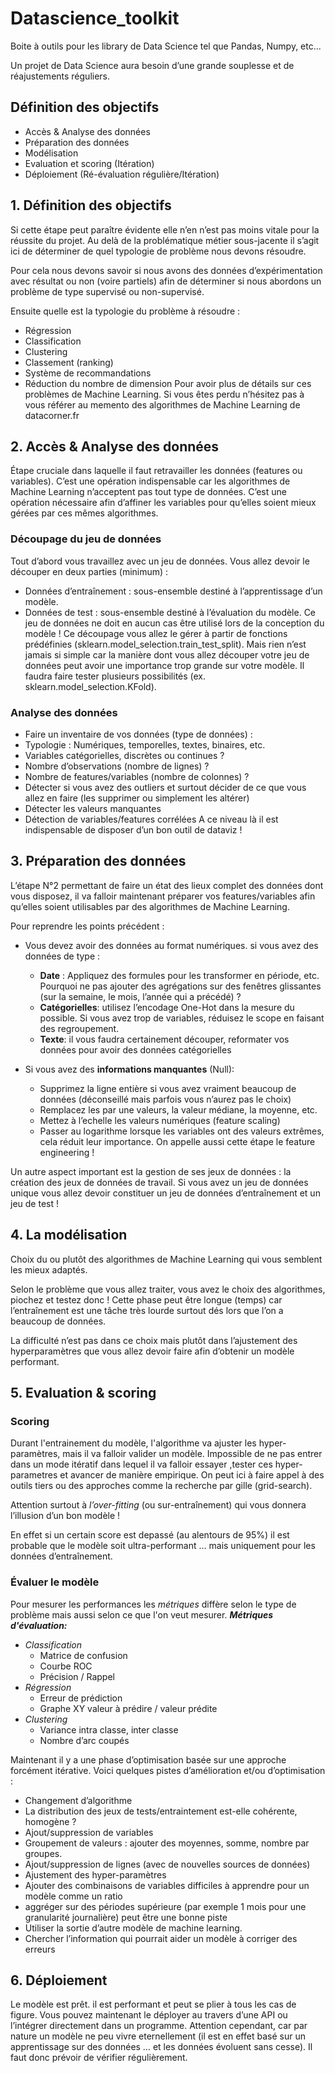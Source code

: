 # Datascience_toolkit
Boite à outils pour les library de Data Science tel que Pandas, Numpy, etc...


Un projet de Data Science aura besoin d’une grande souplesse et de réajustements réguliers.

## Définition des objectifs
- Accès & Analyse des données
- Préparation des données
- Modélisation
- Evaluation et scoring (Itération)
- Déploiement (Ré-évaluation régulière/Itération)

## 1. Définition des objectifs
Si cette étape peut paraître évidente elle n’en n’est pas moins vitale pour la réussite du projet. Au delà de la problématique métier sous-jacente il s’agit ici de déterminer de quel typologie de problème nous devons résoudre.

Pour cela nous devons savoir si nous avons des données d’expérimentation avec résultat ou non (voire partiels) afin de déterminer si nous abordons un problème de type supervisé ou non-supervisé.

Ensuite quelle est la typologie du problème à résoudre :

- Régression
- Classification
- Clustering
- Classement (ranking)
- Système de recommandations
- Réduction du nombre de dimension
Pour avoir plus de détails sur ces problèmes de Machine Learning. Si vous êtes perdu n’hésitez pas à vous référer au memento des algorithmes de Machine Learning de datacorner.fr

## 2. Accès & Analyse des données
Étape cruciale dans laquelle il faut retravailler les données (features ou variables). C’est une opération indispensable car les algorithmes de Machine Learning n’acceptent pas tout type de données. 
C’est une opération nécessaire afin d’affiner les variables pour qu’elles soient mieux gérées par ces mêmes algorithmes.

### Découpage du jeu de données
Tout d’abord vous travaillez avec un jeu de données. Vous allez devoir le découper en deux parties (minimum) :

- Données d’entraînement : sous-ensemble destiné à l’apprentissage d’un modèle.
- Données de test : sous-ensemble destiné à l’évaluation du modèle. Ce jeu de données ne doit en aucun cas être utilisé lors de la conception du modèle !
Ce découpage vous allez le gérer à partir de fonctions prédéfinies (sklearn.model_selection.train_test_split). Mais rien n’est jamais si simple car la manière dont vous allez découper votre jeu de données peut avoir une importance trop grande sur votre modèle.
Il faudra faire tester plusieurs possibilités (ex. sklearn.model_selection.KFold).

### Analyse des données

- Faire un inventaire de vos données (type de données) :
- Typologie : Numériques, temporelles, textes, binaires, etc.
- Variables catégorielles, discrètes ou continues ?
- Nombre d’observations (nombre de lignes) ?
- Nombre de features/variables (nombre de colonnes) ?
- Détecter si vous avez des outliers et surtout décider de ce que vous allez en faire (les supprimer ou simplement les altérer)
- Détecter les valeurs manquantes
- Détection de variables/features corrélées
A ce niveau là il est indispensable de disposer d’un bon outil de dataviz !

## 3. Préparation des données
L’étape N°2 permettant de faire un état des lieux complet des données dont vous disposez, il va falloir maintenant préparer vos features/variables afin qu’elles soient utilisables par des algorithmes de Machine Learning.

Pour reprendre les points précédent :

- Vous devez avoir des données au format numériques. si vous avez des données de type :
    - **Date** : Appliquez des formules pour les transformer en période, etc. Pourquoi ne pas ajouter des agrégations sur des fenêtres glissantes (sur la semaine, le mois, l’année qui a précédé) ?
    - **Catégorielles**: utilisez l’encodage One-Hot dans la mesure du possible. Si vous avez trop de variables, réduisez le scope en faisant des regroupement.
    - **Texte**: il vous faudra certainement découper, reformater vos données pour avoir des données catégorielles

- Si vous avez des **informations manquantes** (Null):
  - Supprimez la ligne entière si vous avez vraiment beaucoup de données (déconseillé mais parfois vous n’aurez pas le choix)
  - Remplacez les par une valeurs, la valeur médiane, la moyenne, etc.
  - Mettez à l’echelle les valeurs numériques (feature scaling)
  - Passer au logarithme lorsque les variables ont des valeurs extrêmes, cela réduit leur importance.
On appelle aussi cette étape le feature engineering !

Un autre aspect important est la gestion de ses jeux de données : la création des jeux de données de travail. Si vous avez un jeu de données unique vous allez devoir constituer un jeu de données d’entraînement et un jeu de test !

## 4. La modélisation
Choix du ou plutôt des algorithmes de Machine Learning qui vous semblent les mieux adaptés.

Selon le problème que vous allez traiter, vous avez le choix des algorithmes, piochez et testez donc ! Cette phase peut être longue (temps) car l’entraînement est une tâche très lourde surtout dés lors que l’on a beaucoup de données.

La difficulté n’est pas dans ce choix mais plutôt dans l’ajustement des hyperparamètres que vous allez devoir faire afin d’obtenir un modèle performant.

## 5. Evaluation & scoring
### Scoring
Durant l'entrainement du modèle, l'algorithme va ajuster les hyper-paramètres, mais il va falloir valider un modèle. Impossible de ne pas entrer dans un mode itératif dans lequel il va falloir essayer ,tester ces hyper-parametres et avancer de manière empirique.
On peut ici à faire appel à des outils tiers ou des approches comme la recherche par gille (grid-search).

Attention surtout à *l’over-fitting* (ou sur-entraînement) qui vous donnera l’illusion d’un bon modèle !

En effet si un certain score est depassé (au alentours de 95%) il est probable que le modèle soit ultra-performant … mais uniquement pour les données d’entraînement.

### Évaluer le modèle
Pour mesurer les performances les *métriques* diffère selon le type de problème mais aussi selon ce que l'on veut mesurer. 
***Métriques d'évaluation:***

- *Classification*
    - Matrice de confusion
    - Courbe ROC
    - Précision / Rappel
- *Régression*
    - Erreur de prédiction
    - Graphe XY valeur à prédire / valeur prédite
- *Clustering*
    - Variance intra classe, inter classe
    - Nombre d’arc coupés
    
Maintenant il y a une phase d’optimisation basée sur une approche forcément itérative. 
Voici quelques pistes d’amélioration et/ou d’optimisation :

- Changement d’algorithme
- La distribution des jeux de tests/entraintement est-elle cohérente, homogène ?
- Ajout/suppression de variables
- Groupement de valeurs : ajouter des moyennes, somme, nombre par groupes.
- Ajout/suppression de lignes (avec de nouvelles sources de données)
- Ajustement des hyper-paramètres
- Ajouter des combinaisons de variables difficiles à apprendre pour un modèle comme un ratio
- aggréger sur des périodes supérieure (par exemple 1 mois pour une granularité journalière) peut être une bonne piste
- Utiliser la sortie d’autre modèle de machine learning.
- Chercher l’information qui pourrait aider un modèle à corriger des erreurs

## 6. Déploiement
Le modèle est prêt. il est performant et peut se plier à tous les cas de figure. Vous pouvez maintenant le déployer au travers d’une API ou l’intégrer directement dans un programme. Attention cependant, car par nature un modèle ne peu vivre eternellement (il est en effet basé sur un apprentissage sur des données … et les données évoluent sans cesse). Il faut donc prévoir de vérifier régulièrement.

